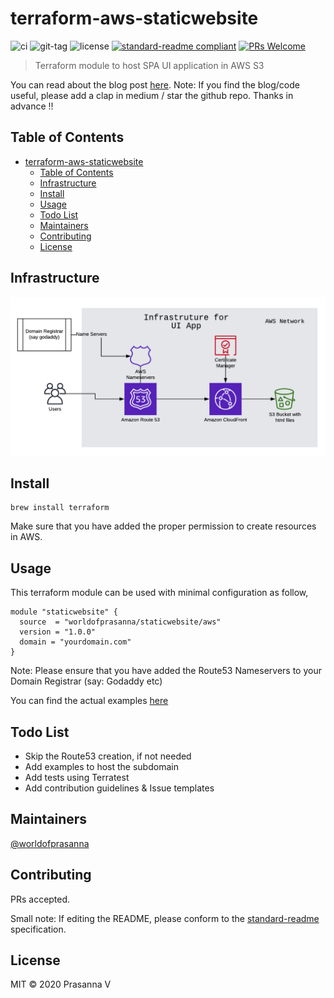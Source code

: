 # terraform-aws-staticwebsite

![ci](https://img.shields.io/github/workflow/status/worldofprasanna/terraform-aws-staticwebsite/CI_Pipeline)
![git-tag](https://img.shields.io/github/v/tag/worldofprasanna/terraform-aws-staticwebsite)
![license](https://img.shields.io/github/license/worldofprasanna/terraform-aws-staticwebsite)
[![standard-readme compliant](https://img.shields.io/badge/standard--readme-OK-green.svg)](https://github.com/RichardLitt/standard-readme)
[![PRs Welcome](https://img.shields.io/badge/PRs-welcome-brightgreen.svg)](http://makeapullrequest.com)

> Terraform module to host SPA UI application in AWS S3

You can read about the blog post [here](https://blog.francium.tech/how-to-serve-your-website-from-aws-s3-using-terraform-94dfd16324bf).
Note: If you find the blog/code useful, please add a clap in medium / star the github repo. Thanks in advance !!

## Table of Contents

- [terraform-aws-staticwebsite](#terraform-aws-staticwebsite)
  - [Table of Contents](#table-of-contents)
  - [Infrastructure](#infrastructure)
  - [Install](#install)
  - [Usage](#usage)
  - [Todo List](#todo-list)
  - [Maintainers](#maintainers)
  - [Contributing](#contributing)
  - [License](#license)

## Infrastructure

![infrastructure](Infrastructure.png)

## Install

```
brew install terraform
```
Make sure that you have added the proper permission to create resources in AWS.

## Usage

This terraform module can be used with minimal configuration as follow,

```
module "staticwebsite" {
  source  = "worldofprasanna/staticwebsite/aws"
  version = "1.0.0"
  domain = "yourdomain.com"
}
```
Note: Please ensure that you have added the Route53 Nameservers to your Domain Registrar (say: Godaddy etc)

You can find the actual examples [here](examples/README.md)

## Todo List

- Skip the Route53 creation, if not needed
- Add examples to host the subdomain
- Add tests using Terratest
- Add contribution guidelines & Issue templates

## Maintainers

[@worldofprasanna](https://github.com/worldofprasanna)

## Contributing

PRs accepted.

Small note: If editing the README, please conform to the [standard-readme](https://github.com/RichardLitt/standard-readme) specification.

## License

MIT © 2020 Prasanna V
